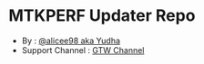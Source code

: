 # MTKPERF Updater Repo
* By : [@alicee98 aka Yudha](https://t.me/yudhased)
* Support Channel : [GTW Channel](https://t.me/gtwprjkt)

